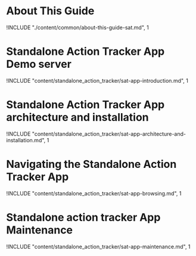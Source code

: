 <!--DHIS2-SECTION-ID:index-->

# About This Guide
!INCLUDE "./content/common/about-this-guide-sat.md", 1

# Standalone Action Tracker App Demo server
!INCLUDE "content/standalone_action_tracker/sat-app-introduction.md", 1

# Standalone Action Tracker App architecture and installation
!INCLUDE "content/standalone_action_tracker/sat-app-architecture-and-installation.md", 1

# Navigating the Standalone Action Tracker App
!INCLUDE "content/standalone_action_tracker/sat-app-browsing.md", 1

# Standalone action tracker App Maintenance
!INCLUDE "content/standalone_action_tracker/sat-app-maintenance.md", 1
